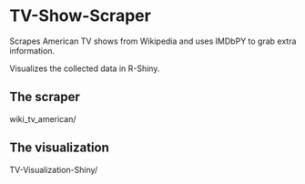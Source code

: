 # TV-Show-Scraper
Scrapes American TV shows from Wikipedia and uses IMDbPY to grab extra information.

Visualizes the collected data in R-Shiny.

## The scraper
wiki_tv_american/

## The visualization
TV-Visualization-Shiny/